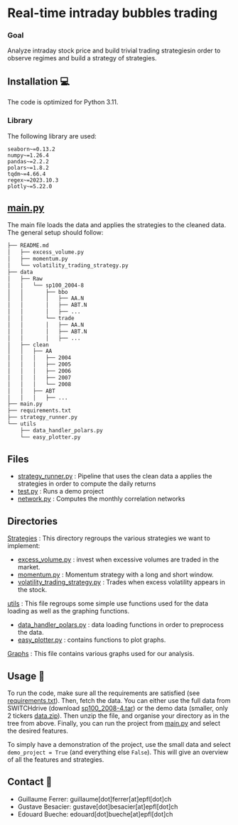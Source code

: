 # Real-time intraday  bubbles trading

### Goal
Analyze intraday stock price and build trivial trading strategiesin order to observe regimes and build a strategy of strategies.

## Installation 💻
The code is optimized for Python 3.11.

### Library
The following library are used:
```bash- matplotlib~=3.8.4
seaborn~=0.13.2
numpy~=1.26.4
pandas~=2.2.2
polars~=1.8.2
tqdm~=4.66.4
regex~=2023.10.3
plotly~=5.22.0
```

## [main.py](main.py)
The main file loads the data and applies the strategies to the cleaned data.
The general setup should follow:
```bash
├── README.md
│   ├── excess_volume.py
│   ├── momentum.py
│   └── volatility_trading_strategy.py
├── data
│   ├── Raw
│   │   └── sp100_2004-8
│   │       ├── bbo
│   │       │   ├── AA.N
│   │       │   ├── ABT.N
│   │       │   ├── ...
│   │       └── trade
│   │       │   ├── AA.N
│   │       │   ├── ABT.N
│   │       │   ├── ...
│   ├── clean
│   │   ├── AA
│   │   │   ├── 2004
│   │   │   ├── 2005
│   │   │   ├── 2006
│   │   │   ├── 2007
│   │   │   └── 2008
│   │   ├── ABT
│   │   │   ├── ...
├── main.py
├── requirements.txt
├── strategy_runner.py
└── utils
    ├── data_handler_polars.py
    └── easy_plotter.py
```
## Files
- [strategy_runner.py](strategy_runner.py) : Pipeline that uses the clean data a applies the strategies in order to compute the daily returns
- [test.py](test.py) : Runs a demo project 
- [network.py](network.py) : Computes the monthly correlation networks

## Directories
[Strategies](Strategies) :
This directory regroups the various strategies we want to implement:
- [excess_volume.py](Strategies/excess_volume.py) : invest when excessive volumes are traded in the market.
- [momentum.py](Strategies/momentum.py) : Momentum strategy with a long and short window.
- [volatility_trading_strategy.py](Strategies/volatility_trading_strategy.py) : Trades when excess volatility appears in the stock.

[utils](utils) :
This file regroups some simple use functions used for the data loading as well as the graphing functions.
- [data_handler_polars.py](utils/data_handler_polars.py) : data loading functions in order to preprocess the data.
- [easy_plotter.py](utils/easy_plotter.py) : contains functions to plot graphs.

[Graphs](Graphs) :
This file contains various graphs used for our analysis.


## Usage 🫳
To run the code, make sure all the requirements are satisfied (see [requirements.txt](requirements.txt)). Then, fetch the data. You can either use the full data from SWITCHdrive (download [sp100_2008-4.tar](https://drive.switch.ch/index.php/s/0X3Je6DauQRzD2r?path=%2F)) or the demo data (smaller, only 2 tickers [data.zip](https://drive.google.com/drive/folders/1tvmYr9ElusfIkPoZieeVoobwyVXyfGHG?usp=share_link)). Then unzip the file, and organise your directory as in the tree from above. Finally, you can run the project from [main.py](main.py) and select the desired features. 

To simply have a demonstration of the project, use the small data and select ```demo_project = True``` (and everything else ```False```). This will give an overview of all the features and strategies.

## Contact 📒
- Guillaume Ferrer: guillaume[dot]ferrer[at]epfl[dot]ch
- Gustave Besacier: gustave[dot]besacier[at]epfl[dot]ch
- Edouard Bueche: edouard[dot]bueche[at]epfl[dot]ch
